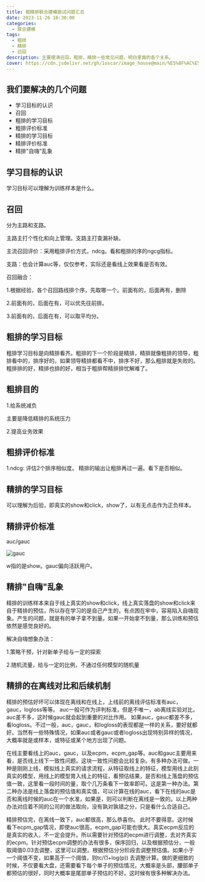 ```yaml
---
title: 粗精排联合建模面试问题汇总
date: 2023-11-26 16:30:00
categories:
  - 联合建模
tags:
  - 粗排
  - 精排
  - 召回
description: 主要理清召回，粗排，精排一些常见问题，明白里面的各个关系。
cover: https://cdn.jsdelivr.net/gh/1oscar/image_house@main/%E5%8F%AC%E5%9B%9E%E7%B2%97%E6%8E%92%E7%B2%BE%E6%8E%92%E6%BC%8F%E6%96%9720231125.png
---
```


## 我们要解决的几个问题

- 学习目标的认识
- 召回
- 粗排的学习目标
- 粗排评价标准
- 精排的学习目标
- 精排评价标准
- 精排"自嗨"乱象


## 学习目标的认识

学习目标可以理解为训练样本是什么。

## 召回

分为主路和支路。

主路主打个性化和向上管理。支路主打查漏补缺。


主流召回评价：采用粗排评价方式，ndcg。看和粗排的序的ngcg指标。

支路：也会计算auc等，仅仅参考，实际还是看线上效果看是否有效。

召回融合：

1.根据经验，各个召回路线排个序，先取哪一个。前面有的，后面再有，删除

2.前面有的，后面在有，可以优先往前排。

3.前面有的，后面在有，可以取平均分。


## 粗排的学习目标

粗排学习目标是向精排看齐。粗排的下一个阶段是精排，精排就像粗排的领导，粗排看中的，排序好的，如果领导精排都看不中，排序不好，那么粗排就是失败的。粗排排的好，精排也排的好，相当于粗排帮精排排忧解难了。

## 粗排目的

1.给系统减负

主要是降低精排的系统压力

2.提高业务效果



## 粗排评价标准

1.ndcg: 评估2个排序相似度。 精排的输出让粗排再过一遍。看下是否相似。



## 精排的学习目标

可以理解为后验，即真实的show和click，show了，以有无点击作为正负样本。

## 精排评价标准

auc/gauc

![gauc](https://cdn.jsdelivr.net/gh/1oscar/image_house@main/auc20231125.png)

w指的是show。gauc偏向活跃用户。

## 精排"自嗨"乱象

精排的训练样本来自于线上真实的show和click，线上真实落盘的show和click来自于精排的预估，所以存在学习的是自己产生的，有点困在牢中，容易陷入自嗨现象。产生的问题，就是有的单子拿不到量。如果一开始拿不到量，那么训练和预估依然是感觉良好的。

解决自嗨想象办法：

1.策略干预，针对新单子给与一定的探索

2.随机流量，给与一定的比例，不通过任何模型的随机量



## 精排的在离线对比和后续机制

精排的预估好坏可以体现在离线和在线上，上线前的离线评估标准有auc，gauc，logloss等等。 auc一般可作为评判标准，但是不唯一，ab离线实验对比，auc差不多，这时候gauc就会起到重要的对比作用。 如果auc，gauc都差不多，看logloss。不过一般，auc，gauc，和logloss的表现都是一样的关系，要好就都好。当然有一些特殊情况，如果auc或者gauc或者logloss出现特别异样的情况，大概率就是或样本，或特征或某个地方出现了问题。

在线主要看线上的auc，gauc，以及ecpm，ecpm_gap等。auc和gauc主要用来看，是否线上线下一致性问题。这块一致性问题会比较复杂。有多种办法可做。一种是刚刚上线，模拟线上真实的请求流程，从特征取线上的特征，模型用线上此刻真实的模型，用线上的模型胃入线上的特征，看预估结果，是否和线上落盘的预估值一致，这里看一段时间的量，取个几万条看下一致率即可。这是第一种办法。第二种办法是线上落盘的预估值和真实值，可以计算在线的auc，看下在线的auc是否和离线时候的auc在一个水准，如果是，则可以判断在离线是一致的。以上两种办法对应着不同的公司的做法取向，没有孰对孰错之分，只是看什么合适自己。

精排预估完，在离线一致下，auc都很高，那么恭喜你。 此时不要得意。这时候看下ecpm_gap情况，即使auc很高，ecpm_gap可能也很大。真实ecpm反应的是真实的收入，不一定会提升。所以需要针对预估的ecpm进行调整，去对齐真实的ecpm。针对预估ecpm调整的办法有很多，保序回归，以及根据预估分，一般取阈值0.03去调整，这里可以调整。根据预估分分阶段去调整预估值。如果小于一个阈值不变，如果高于一个阈值，则tc/(1+log(p)) 去调整计算。做的更细致的时候，不仅要看大盘，还需要看下每个单子的预估情况，大概率是头部，腰部单子都预估的很好，同时大概率是尾部单子预估的不好。这时候有很多种解决办法。

